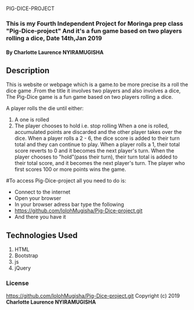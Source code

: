 PIG-DICE-PROJECT
### This is my Fourth Independent Project for Moringa prep class "Pig-Dice-project" And it's a fun game based on two players rolling a dice, Date 14th,Jan 2019
#### By **Charlotte Laurence NYIRAMUGISHA**
## Description
This is website or webpage which is a game.to be more precise its a roll the dice game .From the title it involves two players and also involves a dice,
The Pig-Dice game is a fun game based on two players rolling a dice.

A player rolls the die until either:

1. A one is rolled
2. The player chooses to hold i.e. stop rolling
When a one is rolled, accumulated points are discarded and the other player takes over the dice.
When a player rolls a 2 - 6, the dice score is added to their turn total and they can continue to play.
When a player rolls a 1, their total score reverts to 0 and it becomes the next player's turn.
When the player chooses to "hold"(pass their turn), their turn total is added to their total score, and it becomes the next player's turn.
The player who first scores 100 or more points wins the game.



#To access Pig-Dice-project all you need to do is:
* Connect to the internet
* Open your browser
* In your browser adress bar type the following
* https://github.com/lolohMugisha/Pig-Dice-project.git
* And there you have it



## Technologies Used
1. HTML
2. Bootstrap
3. js
4. jQuery

### License
https://github.com/lolohMugisha/Pig-Dice-project.git
Copyright (c) 2019  **Charlotte Laurence NYIRAMUGISHA**
